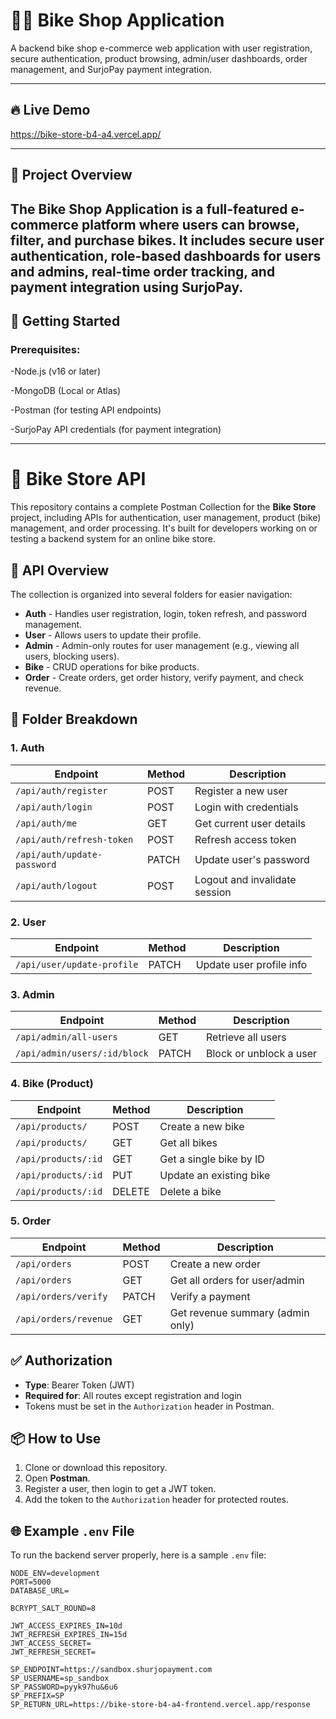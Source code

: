 # 🚴‍♂️ Bike Shop Application

A backend bike shop e-commerce web application with user registration, secure authentication, product browsing, admin/user dashboards, order management, and SurjoPay payment integration.

---

## 🔥 Live Demo

https://bike-store-b4-a4.vercel.app/

---

## 📌 Project Overview

## The **Bike Shop Application** is a full-featured e-commerce platform where users can browse, filter, and purchase bikes. It includes secure user authentication, role-based dashboards for users and admins, real-time order tracking, and payment integration using **SurjoPay**.

## 🌟 Getting Started

### Prerequisites:

-Node.js (v16 or later)

-MongoDB (Local or Atlas)

-Postman (for testing API endpoints)

-SurjoPay API credentials (for payment integration)

---

# 🚴 Bike Store API

This repository contains a complete Postman Collection for the **Bike Store** project, including APIs for authentication, user management, product (bike) management, and order processing. It's built for developers working on or testing a backend system for an online bike store.

## 🔗 API Overview

The collection is organized into several folders for easier navigation:

- **Auth** - Handles user registration, login, token refresh, and password management.
- **User** - Allows users to update their profile.
- **Admin** - Admin-only routes for user management (e.g., viewing all users, blocking users).
- **Bike** - CRUD operations for bike products.
- **Order** - Create orders, get order history, verify payment, and check revenue.

## 📁 Folder Breakdown

### 1. Auth

| Endpoint                    | Method | Description                   |
| --------------------------- | ------ | ----------------------------- |
| `/api/auth/register`        | POST   | Register a new user           |
| `/api/auth/login`           | POST   | Login with credentials        |
| `/api/auth/me`              | GET    | Get current user details      |
| `/api/auth/refresh-token`   | POST   | Refresh access token          |
| `/api/auth/update-password` | PATCH  | Update user's password        |
| `/api/auth/logout`          | POST   | Logout and invalidate session |

### 2. User

| Endpoint                   | Method | Description              |
| -------------------------- | ------ | ------------------------ |
| `/api/user/update-profile` | PATCH  | Update user profile info |

### 3. Admin

| Endpoint                     | Method | Description             |
| ---------------------------- | ------ | ----------------------- |
| `/api/admin/all-users`       | GET    | Retrieve all users      |
| `/api/admin/users/:id/block` | PATCH  | Block or unblock a user |

### 4. Bike (Product)

| Endpoint            | Method | Description             |
| ------------------- | ------ | ----------------------- |
| `/api/products/`    | POST   | Create a new bike       |
| `/api/products/`    | GET    | Get all bikes           |
| `/api/products/:id` | GET    | Get a single bike by ID |
| `/api/products/:id` | PUT    | Update an existing bike |
| `/api/products/:id` | DELETE | Delete a bike           |

### 5. Order

| Endpoint              | Method | Description                      |
| --------------------- | ------ | -------------------------------- |
| `/api/orders`         | POST   | Create a new order               |
| `/api/orders`         | GET    | Get all orders for user/admin    |
| `/api/orders/verify`  | PATCH  | Verify a payment                 |
| `/api/orders/revenue` | GET    | Get revenue summary (admin only) |

## ✅ Authorization

- **Type**: Bearer Token (JWT)
- **Required for**: All routes except registration and login
- Tokens must be set in the `Authorization` header in Postman.

## 📦 How to Use

1. Clone or download this repository.
2. Open **Postman**.
3. Register a user, then login to get a JWT token.
4. Add the token to the `Authorization` header for protected routes.

## 🌐 Example `.env` File

To run the backend server properly, here is a sample `.env` file:

```env
NODE_ENV=development
PORT=5000
DATABASE_URL=

BCRYPT_SALT_ROUND=8

JWT_ACCESS_EXPIRES_IN=10d
JWT_REFRESH_EXPIRES_IN=15d
JWT_ACCESS_SECRET=
JWT_REFRESH_SECRET=

SP_ENDPOINT=https://sandbox.shurjopayment.com
SP_USERNAME=sp_sandbox
SP_PASSWORD=pyyk97hu&6u6
SP_PREFIX=SP
SP_RETURN_URL=https://bike-store-b4-a4-frontend.vercel.app/response
```
